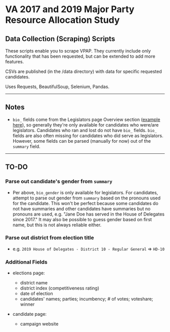 # VA 2017 and 2019 Major Party Resource Allocation Study

## Data Collection (Scraping) Scripts

These scripts enable you to scrape VPAP. They currently include only functionality that has been requested, but can be extended to add more features.

CSVs are published (in the /data directory) with data for specific requested candidates.

Uses Requests, BeautifulSoup, Selenium, Pandas.

***

## Notes

* `bio_` fields come from the Legislators page Overview section ([example here](https://www.vpap.org/legislators/289576-wendy-gooditis/)), so generally they're only available for candidates who were/are legislators. Candidates who ran and lost do not have `bio_` fields. `bio_` fields are also often missing for candidates who did serve as legislators. However, some fields can be parsed (manually for now) out of the `summary` field.

***

## TO-DO

### Parse out candidate's gender from `summary`

* Per above, `bio_gender` is only available for legislators. For candidates, attempt to parse out gender from `summary` based on the pronouns used for the candidate. This won't be perfect because some candidates do not have summaries and other candidates have summaries but no pronouns are used, e.g. "Jane Doe has served in the House of Delegates since 2017." It may also be possible to guess gender based on first name, but this is not always reliable either.

### Parse out district from election title

* e.g. `2019 House of Delegates - District 10 - Regular General` => `HD-10`

### Additional Fields

* elections page:
  * district name
  * district index (competitiveness rating)
  * date of election
  * candidates' names; parties; incumbency; # of votes; voteshare; winner

* candidate page:
  * campaign website

<!-- ***

### Ballotpedia.org scraper(s) (separate repos)

* Searcher
* Others...

## Completed

### Functionality to scrape Independent Expenditures (IE):

* These are presented in an SVG (a type of format that embeds within an HTML page - [example here](https://www.vpap.org/offices/house-of-delegates-13/elections/?year_and_type=2017regular) - it is the chart) on VPAP. The SVG does not load without Javascript, so it can't be scraped with Requests. If it loaded, it would be easy to scrape the position (pro-/anti-candidate) and the amounts. I'm still researching if it's possible to load SVGs with Requests, but so far, it seems unlikely.

* IEs are also available in text format in another page within VPAP ([example here](https://www.vpap.org/candidates/5663/indexpenditures/spenders/?election=8815&candidate=5663&position=support), under "Total independent expenditures" near the top), but the URL to that other page is only available in the SVG. I'm currently working on trying to recreate the URL of that other page so that I can (programatically) visit it and simply scrape the text. The challenge in recreating the URL comes from the election # (`election=8815` in this case).

* Another option is to use Selenium to load Javascript, thus loading the SVG. This is a less preferred option because it is more time consuming to run; however, there aren't *that* many candidates in total, so it's still very possible to do this if the second option above doesn't work out.

* **Completed successfully using Selenium!**

 -->
